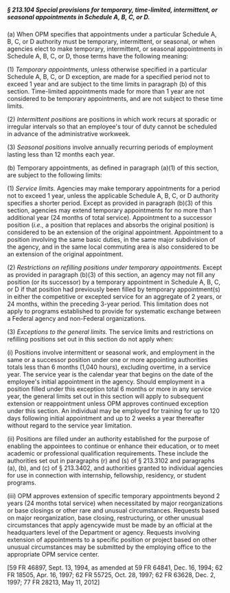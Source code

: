 ##### § 213.104 Special provisions for temporary, time-limited, intermittent, or seasonal appointments in Schedule A, B, C, or D. #####

(a) When OPM specifies that appointments under a particular Schedule A, B, C, or D authority must be temporary, intermittent, or seasonal, or when agencies elect to make temporary, intermittent, or seasonal appointments in Schedule A, B, C, or D, those terms have the following meaning:

(1) *Temporary appointments,* unless otherwise specified in a particular Schedule A, B, C, or D exception, are made for a specified period not to exceed 1 year and are subject to the time limits in paragraph (b) of this section. Time-limited appointments made for more than 1 year are not considered to be temporary appointments, and are not subject to these time limits.

(2) *Intermittent positions* are positions in which work recurs at sporadic or irregular intervals so that an employee's tour of duty cannot be scheduled in advance of the administrative workweek.

(3) *Seasonal positions* involve annually recurring periods of employment lasting less than 12 months each year.

(b) Temporary appointments, as defined in paragraph (a)(1) of this section, are subject to the following limits:

(1) *Service limits.* Agencies may make temporary appointments for a period not to exceed 1 year, unless the applicable Schedule A, B, C, or D authority specifies a shorter period. Except as provided in paragraph (b)(3) of this section, agencies may extend temporary appointments for no more than 1 additional year (24 months of total service). Appointment to a successor position (*i.e.,* a position that replaces and absorbs the original position) is considered to be an extension of the original appointment. Appointment to a position involving the same basic duties, in the same major subdivision of the agency, and in the same local commuting area is also considered to be an extension of the original appointment.

(2) *Restrictions on refilling positions under temporary appointments.* Except as provided in paragraph (b)(3) of this section, an agency may not fill any position (or its successor) by a temporary appointment in Schedule A, B, C, or D if that position had previously been filled by temporary appointment(s) in either the competitive or excepted service for an aggregate of 2 years, or 24 months, within the preceding 3-year period. This limitation does not apply to programs established to provide for systematic exchange between a Federal agency and non-Federal organizations.

(3) *Exceptions to the general limits.* The service limits and restrictions on refilling positions set out in this section do not apply when:

(i) Positions involve intermittent or seasonal work, and employment in the same or a successor position under one or more appointing authorities totals less than 6 months (1,040 hours), excluding overtime, in a service year. The service year is the calendar year that begins on the date of the employee's initial appointment in the agency. Should employment in a position filled under this exception total 6 months or more in any service year, the general limits set out in this section will apply to subsequent extension or reappointment unless OPM approves continued exception under this section. An individual may be employed for training for up to 120 days following initial appointment and up to 2 weeks a year thereafter without regard to the service year limitation.

(ii) Positions are filled under an authority established for the purpose of enabling the appointees to continue or enhance their education, or to meet academic or professional qualification requirements. These include the authorities set out in paragraphs (r) and (s) of § 213.3102 and paragraphs (a), (b), and (c) of § 213.3402, and authorities granted to individual agencies for use in connection with internship, fellowship, residency, or student programs.

(iii) OPM approves extension of specific temporary appointments beyond 2 years (24 months total service) when necessitated by major reorganizations or base closings or other rare and unusual circumstances. Requests based on major reorganization, base closing, restructuring, or other unusual circumstances that apply agencywide must be made by an official at the headquarters level of the Department or agency. Requests involving extension of appointments to a specific position or project based on other unusual circumstances may be submitted by the employing office to the appropriate OPM service center.

[59 FR 46897, Sept. 13, 1994, as amended at 59 FR 64841, Dec. 16, 1994; 62 FR 18505, Apr. 16, 1997; 62 FR 55725, Oct. 28, 1997; 62 FR 63628, Dec. 2, 1997; 77 FR 28213, May 11, 2012]